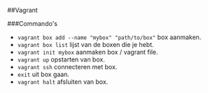 ##Vagrant

###Commando's

 * `vagrant box add --name "mybox" "path/to/box"` box aanmaken.
 * `vagrant box list` lijst van de boxen die je hebt.
 * `vagrant init mybox` aanmaken box / vagrant file.
 * `vagrant up` opstarten van box.
 * `vagrant ssh` connecteren met box.
 * `exit` uit box gaan.
 * `vagrant halt` afsluiten van box.
